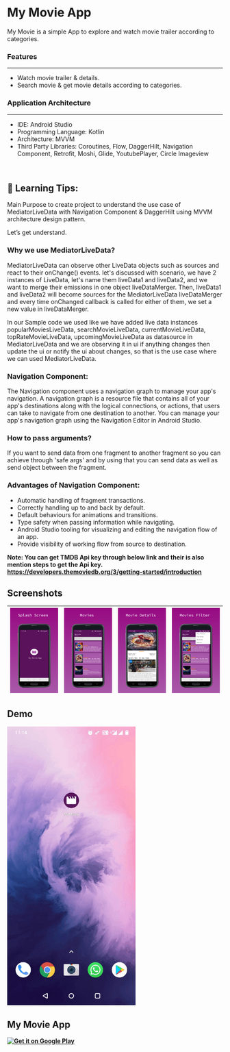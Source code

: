 # My Movie App

My Movie is a simple App to explore and watch movie trailer according to categories.
<br/>

### Features
---
- Watch movie trailer & details.
- Search movie & get movie details according to categories.

### Application Architecture
---
- IDE: Android Studio
- Programming Language: Kotlin
- Architecture: MVVM
- Third Party Libraries: Coroutines, Flow, DaggerHilt, Navigation Component, Retrofit, Moshi, Glide, YoutubePlayer,
  Circle Imageview

<br/>

## 🚀 Learning Tips:
 Main Purpose to create project to understand the use case of MediatorLiveData with Navigation Component & DaggerHilt using MVVM architecture design pattern.

 Let’s get understand.

 ### Why we use MediatorLiveData?
 MediatorLiveData can observe other LiveData objects such as sources and react to their onChange() events.
 let's discussed with scenario, we have 2 instances of LiveData, let's name them liveData1 and liveData2, and we want to merge their
 emissions in one object liveDataMerger. Then, liveData1 and liveData2 will become sources for the MediatorLiveData liveDataMerger and
 every time onChanged callback is called for either of them, we set a new value in liveDataMerger.

 In our Sample code we used like we have added live data instances popularMoviesLiveData, searchMovieLiveData, currentMovieLiveData, topRateMovieLiveData,  upcomingMovieLiveData as datasource in MediatorLiveData and we are observing it in ui if anything changes then update the ui or notify the ui about changes, so that is the use case where we can used MediatorLiveData.

 ### Navigation Component:
 The Navigation component uses a navigation graph to manage your app's navigation. A navigation graph is a resource file
 that contains all of your app's destinations along with the logical connections, or actions, that users can take to navigate
 from one destination to another. You can manage your app's navigation graph using the Navigation Editor in Android Studio.

 ### How to pass arguments?
 If you want to send data from one fragment to another fragment so you can achieve through 'safe args' and by using that you can send data as well 
 as send object between the fragment.

 ### Advantages of Navigation Component:
 - Automatic handling of fragment transactions.
 - Correctly handling up to and back by default.
 - Default behaviours for animations and transitions.
 - Type safety when passing information while navigating.
 - Android Studio tooling for visualizing and editing the navigation flow of an app.
 - Provide visibility of working flow from source to destination.

 <b/>Note: You can get TMDB Api key through below link and their is also mention steps to get the Api key.
 https://developers.themoviedb.org/3/getting-started/introduction

## Screenshots
|<img src="screenshots/screen_1.png" width=200/>|<img src="screenshots/screen_2.png" width=200/>|<img src="screenshots/screen_3.png" width=200/>|<img src="screenshots/screen_4.png" width=200/>|
|:----:|:----:|:----:|:----:|

## Demo
<img src="demo/demo.gif" width=300/>


<h2>My Movie App</h2>
<p><a href="https://play.google.com/store/apps/details?id=com.mv.movie.app"><img width="150" alt="Get it on Google Play" src="https://camo.githubusercontent.com/ccb26dee92ba45c411e669aae47dcc0706471af7/68747470733a2f2f706c61792e676f6f676c652e636f6d2f696e746c2f656e5f67622f6261646765732f696d616765732f67656e657269632f656e5f62616467655f7765625f67656e657269632e706e67" data-canonical-src="https://play.google.com/intl/en_gb/badges/images/generic/en_badge_web_generic.png" style="max-width:100%;"></a></p>
